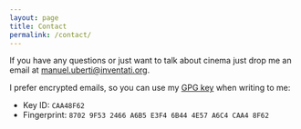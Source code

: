 ```yaml
---
layout: page
title: Contact
permalink: /contact/
---
```


If you have any questions or just want to talk about cinema just drop me an
email at [manuel.uberti@inventati.org](mailto:manuel.uberti@inventati.org).

I prefer encrypted emails, so you can use my [GPG
key](https://github.com/manuel-uberti/filmsinwords/blob/master/pubkey.txt)
when writing to me:

- Key ID: `CAA48F62`
- Fingerprint: `8702 9F53 2466 A6B5 E3F4 6B44 4E57 A6C4 CAA4 8F62`

